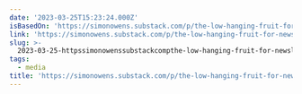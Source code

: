 ```yaml
---
date: '2023-03-25T15:23:24.000Z'
isBasedOn: 'https://simonowens.substack.com/p/the-low-hanging-fruit-for-newsletter?r=kpgl'
link: 'https://simonowens.substack.com/p/the-low-hanging-fruit-for-newsletter?r=kpgl'
slug: >-
  2023-03-25-httpssimonowenssubstackcompthe-low-hanging-fruit-for-newsletterrkpgl
tags:
  - media
title: 'https://simonowens.substack.com/p/the-low-hanging-fruit-for-newsletter?r=kpgl'
---
```


